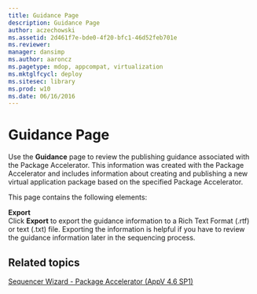 ```yaml
---
title: Guidance Page
description: Guidance Page
author: aczechowski
ms.assetid: 2d461f7e-bde0-4f20-bfc1-46d52feb701e
ms.reviewer: 
manager: dansimp
ms.author: aaroncz
ms.pagetype: mdop, appcompat, virtualization
ms.mktglfcycl: deploy
ms.sitesec: library
ms.prod: w10
ms.date: 06/16/2016
---
```



# Guidance Page


Use the **Guidance** page to review the publishing guidance associated with the Package Accelerator. This information was created with the Package Accelerator and includes information about creating and publishing a new virtual application package based on the specified Package Accelerator.

This page contains the following elements:

<a href="" id="export"></a>**Export**  
Click **Export** to export the guidance information to a Rich Text Format (.rtf) or text (.txt) file. Exporting the information is helpful if you have to review the guidance information later in the sequencing process.

## Related topics


[Sequencer Wizard - Package Accelerator (AppV 4.6 SP1)](sequencer-wizard---package-accelerator--appv-46-sp1-.md)

 

 






